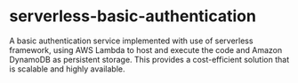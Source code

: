 # serverless-basic-authentication
A basic authentication service implemented with use of serverless framework, using AWS Lambda to host and execute the code and Amazon DynamoDB as persistent storage. This provides a cost-efficient solution that is scalable and highly available.
